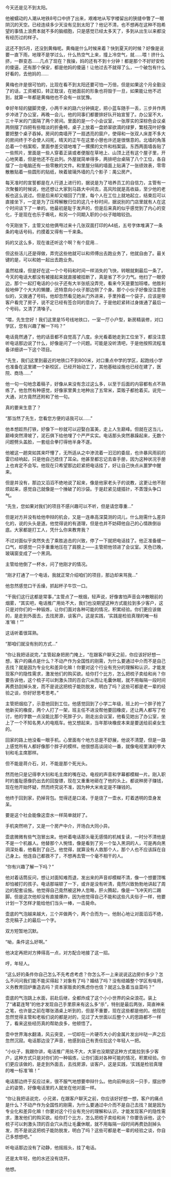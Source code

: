 ---
---

今天还是见不到太阳。

他被蠕动的人潮从地铁8号口中挤了出来，艰难地从写字楼留出的狭缝中瞥了一眼阴沉的天空。已经连续多少天没有见到太阳了？他记不清，也不想再在这种不抱希望的事情上浪费本就不多的脑细胞，只是感觉已经太多天了，多到从出生以来都没有经历过的样子。

这还不到5月，还没到黄梅呢。黄梅是什么时候来着？快到夏天的时候？好像是说要一直下雨，地理不是学过么，什么热空气上来，撞上冷空气，就……喂！挤什么挤，一群变态……几点了现在？我操，妈的还有不到十分钟！都是那个不好好安检的傻逼，还有那个保安，都是他妈的傻逼！让他过去不就得了么，一个破包有什么好看的，去他妈的……

黄梅也许是很可怕的，比现在看不到太阳还要可怕一万倍，但是如果这个月全勤没了的话，工资被扣，转正耽误，在她面前的形象也将毁于一旦，如果能让他不迟到，就算一年都是黄梅他也不会有一丝犹豫。

幸好年轻的腿脚灵便，小两千米的路六分钟搞定，把小蓝车随手一丢，三步并作两步冲进了办公室，再晚一会儿，他的同事们都要排好队开始宣誓了。办公室不大，三十平米的门面隔了两个房间。里面的是一个小会议室，一张厚实的深棕色会议桌两侧摆了四把有些暗淡的折叠椅，桌子上放着一盘娇翠欲滴的绿萝，繁枝茂叶好像要把整个桌子吞掉。房间的南墙开了一扇透亮的窗户，使得和一张双人床差不多大的房间终于不会使人闷死，晴天的正午在这里小憩也许还是很惬意的。北墙的角落怂着一个档案柜，里面参差交错地堆了一摞摞的文件和档案袋。东西两面墙各贴了一些照片，里面是一些人穿着正装或者便服在草地上、山顶上还有这个屋子里，开心地笑着，但是他还不在此列。外屋就简单得多，两排吧台桌隔了八个工位，各自摆了一台电脑还有一些零散的文件。和里屋分隔的墙面上贴满了一张绩效表，零零散散贴着一些圆形的贴纸，映着玻璃外墙的几个影子：禺公房产。

每天准时的宣誓都是在人行道上进行的，据说是为了培养员工的自信力，主管有一次聚餐的时候说，他还想让大家到马路大中间去，高风险就是高收益，至少他的老板也这么说过。但是后来却又缩回了门里，每个人在工位上就地起立，结束后可以直接坐下，一定是为了压榨解散归位的这几十秒时间，据说别的门店里就有人在这个时间谈下了一单的。他最初是耻于发声的，但是后来真的似乎感觉到了内心的变化，于是现在也乐于嘶吼，和另一个同期入职的小伙子暗暗较劲。

今天刚坐下，主管又给他俩甩过来十几张双面打印的A4纸，五号字体堆满了一条条的电话号码，约摸着又得有一千来条。

妈的又这么多，现在谁还听这个啊？有个屁用…

但这些活儿还是得做，弄完这些他就可以和师傅出去跑业务了，他就自由了。最关键的是，可以和她一起出去跑业务。

虽然枯燥，但是好在这一个个号码和时间一样消失的飞快，转眼就剩最后一条了。今天的电话大都没有被接起来就直接被挂断了，真是省了不少力气。他扫了一眼旁边，那个一起打电话的小伙子还有大半张纸没弄完，看来今天是要加班喽。他胜利般地伸了个大大的懒腰，还特意向小伙子那边侧了个身。那个小伙子好像没注意他似的，又拨通了号码，他却忽然看见她从门外进来，手里拎着一个袋子，应该是带客户看完了房子，说不定已经有签合同的意向了。于是他赶紧转过身拨通了最后一个号码，又清了清嗓子。

“喂，先生您好！我们这里是15号线地铁口，一室一厅小户型，新房精装修，对口学区，您有兴趣了解一下吗？”

电话竟然通了，他的话音都不自觉高了八度。余光看着她走到工位坐下，都没注意听电话那边说了什么，好像是问了一个问题。可能是没听清吧，于是他按照流程准备详细讲一下这个项目。

“先生，我们这里到最近的地铁口不到800米，对口重点中学的学区，起跑线小学也准备在这里建一个新校区，已经开始动工了，其他基础设施也已经在建了，医院、商场……”

他一句一句地念着稿子，好像从来没有念过这么多，以至于后面的内容都有点不熟练了。他忽然有种感觉，好像家里黄土地种出了五常米，菜贩子都抢着买。说完一大通，对方竟然还附和了他一句。

真的要来生意了？

“那当然了先生，您看您方便的话我可以……”

他本想趁热打铁，好像下一秒就可以迎娶白富美，走上人生巅峰。但就在这当儿，巅峰突然滑坡了，泥石俱下给他埋了个严严实实。电话那头突然暴躁起来，无数个问题劈头盖脸，一套组合拳打得他半身不遂。

他被这一趟突如其来吓懵了，无所适从之中渗流着一汩汩的委屈，也许暴风雨前的雷已经响起，只是他自己捂住了耳朵。他甚至都忘记去查手册，因为这种状况手册上也肯定不会写。他现在只希望那边赶紧把电话挂了，好让自己快点从噩梦中醒来。

但是并没有，那边又滔滔不绝地说了起来，像是他家老头子的说教，这更让他不耐烦起来，感觉自己就像是一个捶破了的沙袋。于是赶紧见缝插针，不蒸馒头争口气。

“先生，您如果对我们的项目不感兴趣可以不听，但是请您尊重…”

但是对方并没有给他申辩的机会，又是一连串高深莫测的词儿，什么刚需什么差异化的，说的头头是道。他觉得说的有道理，但是也并不妨碍他自己的心情跌倒谷底。大家都是打工人，凭什么你来教育我？

不过对面似乎突然失去了乘胜追击的兴致，停了一下就把电话挂了。他正准备缓一口气，却感觉一只手重重地压在了肩膀上——主管把他领进了会议室。天色已晚，玻璃窗变成了一个黑洞。

主管给他倒了一杯水，问了他刚才的情况。

“刚才打通了一个电话，我就正常介绍咱们的项目，那边却来骂我…”

他忽然感觉口干舌燥，抓起杯子牛饮一口。

“干我们这行这都是常事，”主管点了一根烟，轻声说，好像害怕声音会冲散眼前的烟雾，“其实吧，电话推广用处不大，我们也没期望这种方式能拉到多少客户，这只是对你们的一种锻炼，让你们面对各种可能的情况，积累经验。你们更应该做的，是走到外面去，去找房源，谈客户。这是实践，‘实践是检验真理的唯一标准’嘛！””

这话听着很耳熟。

“那咱们就没有别的方式…”

“你让我把话说完，”主管起身把房门掩上，“在跟客户聊天之前，你应该好好想一想，客户的痛点是什么？不动产作为全国性的刚需，为什么要通过中介而不是自己去找？就是因为专业化和差异化嘛！你要对这个行业有充分的理解和认识，才能发现客户的隐性需求，激发他们的购买欲。给你打个比方，怎么把梳子卖给和尚？你要告诉他，这个梳子可以刺激头顶的百会穴从而让毛囊休眠，就不用每隔一段时间再费劲刮掉头发，而不是说这把梳子能防脱发，明白了吗？这些可都是老一辈的经验之谈，你好好思考思考。”

主管把烟掐了，示意他回到工位。他感觉回到了小学二年级，班上的一个胖子抢了他新买的橡皮，两个人打了一架，班主任不进没帮他要回橡皮，还让两人都写了检讨，他的字数一点没能比那个死胖子少。刚走出会议室，他看见她出了办公室，坐上了一个不知名男人的电瓶车。他又想起来，当年那块橡皮本来是要送给前桌女生的。

回家的路上他没看一眼手机，心里面有个地方总是不舒展，他说不清楚，但是一路上感觉所有人都好像那个胖子的模样。他很想高谈阔论一番，就像电视里演的李大钊和毛主席那样。

但不能是蒋介石，对，不能是那个死光头。

然而他只是记得李大钊和毛主席的嘴在动，电视的声音和字幕都模糊一片。刚入职时的羞耻感像扔出去的回旋镖，现在又重重地砸在了他的头上。都说种房子赚钱，现在他开始怀疑，然而终究说不准，因为种大米肯定是不赚钱的。

他终于回到家，扔掉背包。觉得还是口渴，于是烧了一壶水，盯着透明的壶身发呆。

要是这个社会能像这壶水一样简单就好了。

手机突然响了，又是一个房产中介，开场白大同小异。

壶底微微有些气泡冒出来。他听着电话那头毫无感情的机械复读，一时分不清他是不是一个机器人。他替那个人惋惜，像是看到了另一个坠入黑洞的人，可是再向黑洞深处看，他看到了自己。他觉得，就算没有人救那个人，那个人也不应该踩在自己身上。他连自己都救不了，不想再去管一个毫不相干的人。

“你有兴趣了解一下吗？”

他对着话筒反问，想让对面知难而退，发出来的声音却模糊不清，像一个想要顶嘴却怕被打的孩子。电话那端顿了一下，或许是没有听清，竟然兴致勃勃地讲起了周边的配套设施。他觉得自己竟然被这种人忽略，肝火腾起，像是一飞冲天的二踢脚。但是这次他却没有直接爆炸，因为他觉得自己不能和这些凡夫俗子一样，他要计划一下怎样才能给他们当头一棒，一击毙命。

壶底的气泡越来越大，三个并做两个，两个合而为一。他耐心地让对面滔滔不绝，念完稿子上的最后一个字。

双方短暂地沉默。

“呦，条件这么好啊。”

他决定再把对方捧得高一点，对方配合地接了这一招。

哼，年轻人。

“这么好的条件你自己怎么不先考虑考虑？你怎么不一上来说说这边房价多少？怎么不问问我们能不能买得起？对象有了吗？婚结了吗？没有结婚整个学区有啥用，义务教育回炉重造去吗？资本家贩卖的焦虑你也信？就这么急着当韭菜吗？”

壶底的气泡跳上水面，前赴后继，全都炸成了这个小小世界的朵朵浪花。装上了“诸葛连弩”的他才发现自己手里原来有这么多“杀”，特别是最后两张，简直神来之笔，也许是之前在哪张酒桌上听到的，但是不重要，现在这些都是他的。他现在忽然觉得主管和老板们说的都是对的，见过了大世面以后整个人的思路都不一样了，看来这些经历真的帮助良多，他顿悟了。

壶中世界海水翻涌，风云突变，一切却在一片硬币大小的金属片发出咔哒一声之后忽然沉寂。电话那边没了声音，他感到自己有责任拉这个年轻人一把。

“小伙子，我跟你讲，电话推广用处不大，大家也没期望这种方式能拉到多少客户，这种方式只是对你们的一种锻炼，让你们面对各种可能的情况，积累经验。你们更应该做的，是走到外面去，去找房源，谈客户。这是实践，‘实践是检验真理的唯一标准’嘛！”

电话那边终于反应过来，很不服气地想要申辩什么。他向前伸出另一只手，摆出停止的姿势，好像电话里的人就坐在他对面一样。

“你让我把话说完，小兄弟，在跟客户聊天之前，你应该好好想一想，客户的痛点是什么？不动产作为全国性的刚需，为什么要通过中介而不是自己去找？就是因为专业化和差异化嘛！你要对这个行业有充分的理解和认识，才能发现客户的隐性需求，激发他们的购买欲。给你打个比方，怎么把梳子卖给和尚？你要告诉他，这个梳子可以刺激头顶的百会穴从而让毛囊休眠，就不用每隔一段时间再费劲刮掉头发，而不是说这把梳子能防脱发，明白了吗？这些可都是老一辈的经验之谈，你自己多想想吧。”

听电话那边没有了动静，他摇摇头，挂了电话。

还是太年轻，他的水还没有烧开。

他想。